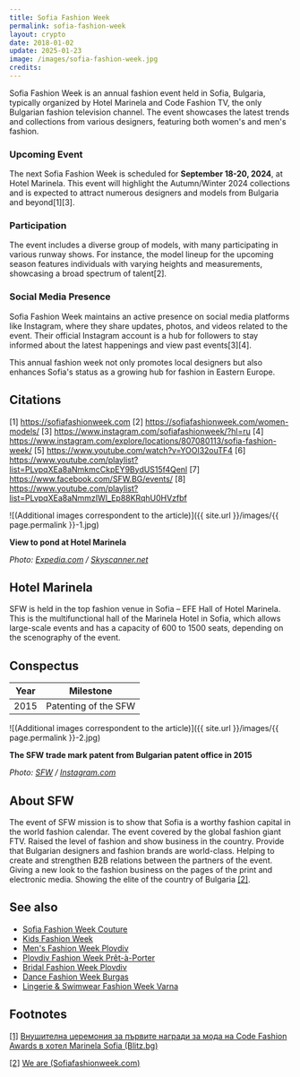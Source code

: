 ```yaml
---
title: Sofia Fashion Week
permalink: sofia-fashion-week
layout: crypto
date: 2018-01-02
update: 2025-01-23
image: /images/sofia-fashion-week.jpg
credits:
---
```


Sofia Fashion Week is an annual fashion event held in Sofia, Bulgaria, typically organized by Hotel Marinela and Code Fashion TV, the only Bulgarian fashion television channel. The event showcases the latest trends and collections from various designers, featuring both women's and men's fashion.

### Upcoming Event
The next Sofia Fashion Week is scheduled for **September 18-20, 2024**, at Hotel Marinela. This event will highlight the Autumn/Winter 2024 collections and is expected to attract numerous designers and models from Bulgaria and beyond[1][3].

### Participation
The event includes a diverse group of models, with many participating in various runway shows. For instance, the model lineup for the upcoming season features individuals with varying heights and measurements, showcasing a broad spectrum of talent[2].

### Social Media Presence
Sofia Fashion Week maintains an active presence on social media platforms like Instagram, where they share updates, photos, and videos related to the event. Their official Instagram account is a hub for followers to stay informed about the latest happenings and view past events[3][4].

This annual fashion week not only promotes local designers but also enhances Sofia's status as a growing hub for fashion in Eastern Europe.

## Citations

[1] https://sofiafashionweek.com
[2] https://sofiafashionweek.com/women-models/
[3] https://www.instagram.com/sofiafashionweek/?hl=ru
[4] https://www.instagram.com/explore/locations/807080113/sofia-fashion-week/
[5] https://www.youtube.com/watch?v=YOOl32ouTF4
[6] https://www.youtube.com/playlist?list=PLvpqXEa8aNmkmcCkpEY9BydUS15f4Qenl
[7] https://www.facebook.com/SFW.BG/events/
[8] https://www.youtube.com/playlist?list=PLvpqXEa8aNmmzIWl_Ep88KRqhU0HVzfbf

![(Additional images correspondent to the article)]({{ site.url }}/images/{{ page.permalink }}-1.jpg)

**View to pond at Hotel Marinela**

*Photo: [Expedia.com](https://www.skyscanner.net/trip/sofia-bulgaria/hotels/hotel-marinela-sofia) / [Skyscanner.net](https://www.skyscanner.net/trip/sofia-bulgaria/hotels/hotel-marinela-sofia)*

## Hotel Marinela

SFW is held in the top fashion venue in Sofia – EFE Hall of Hotel Marinela. This is the multifunctional hall of the Marinela Hotel in Sofia, which allows large-scale events and has a capacity of 600 to 1500 seats, depending on the scenography of the event.

## Сonspectus

|Year|Milestone|
|-|-|
|2015|Patenting of the SFW|

![(Additional images correspondent to the article)]({{ site.url }}/images/{{ page.permalink }}-2.jpg)

**The SFW trade mark patent from Bulgarian patent office in 2015**

*Photo: [SFW](https://www.instagram.com/p/7IjkR5wfnK/) / [Instagram.com](https://www.instagram.com/p/7IjkR5wfnK/)*

## About SFW

The event of SFW mission is to show that Sofia is a worthy fashion capital in the world fashion calendar. The event covered by the global fashion giant FTV. Raised the level of fashion and show business in the country. Provide that Bulgarian designers and fashion brands are world-class. Helping to create and strengthen B2B relations between the partners of the event. Giving a new look to the fashion business on the pages of the print and electronic media.
Showing the elite of the country of Bulgaria <span id="a2">[\[2\]](#f2)</span>.

## See also

+ [Sofia Fashion Week Couture](sofia-fashion-week-couture)
+ [Kids Fashion Week](kids-fashion-week)
+ [Men's Fashion Week Plovdiv](men-s-fashion-week-plovdiv)
+ [Plovdiv Fashion Week Prêt-à-Porter](plovdiv-fashion-week-pret-a-porter)
+ [Bridal Fashion Week Plovdiv](bridal-fashion-week-plovdiv)
+ [Dance Fashion Week Burgas](dance-fashion-week-burgas)
+ [Lingerie & Swimwear Fashion Week Varna](lingerie-swimwear-fashion-week-varna)

## Footnotes

[[1]](#a1) <span id="f1"></span>
[Внушителна церемония за първите награди за мода на Code Fashion Awards в хотел Marinela Sofia (Blitz.bg)](https://www.blitz.bg/layfstayl/svetski/code-fashion-awards-s-vnushitelna-tseremoniya-predstavikha-prvite-si-nagradi-za-moda-v-blgariya_news642958.html)

[[2]](#a2) <span id="f2"></span>
[We are (Sofiafashionweek.com)](http://www.sofiafashionweek.com/we-are/?lang=en)
